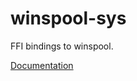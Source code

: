 # winspool-sys #
FFI bindings to winspool.

[Documentation](https://retep998.github.io/doc/winspool-sys/)
